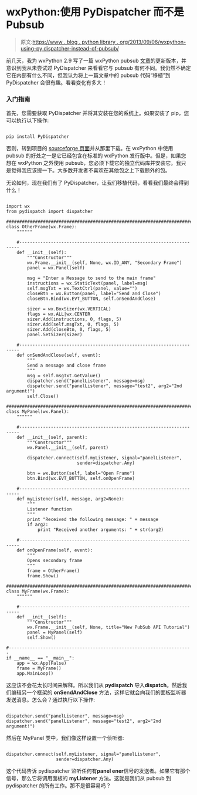# wxPython:使用 PyDispatcher 而不是 Pubsub

> 原文:[https://www . blog . python library . org/2013/09/06/wxpython-using-py dispatcher-instead-of-pubsub/](https://www.blog.pythonlibrary.org/2013/09/06/wxpython-using-pydispatcher-instead-of-pubsub/)

前几天，我为 wxPython 2.9 写了一篇 wxPython pubsub [文章](https://www.blog.pythonlibrary.org/2013/09/05/wxpython-2-9-and-the-newer-pubsub-api-a-simple-tutorial/)的更新版本，并意识到我从未尝试过 PyDispatcher 来看看它与 pubsub 有何不同。我仍然不确定它在内部有什么不同，但我认为将上一篇文章中的 pubsub 代码“移植”到 PyDispatcher 会很有趣。看看变化有多大！

### 入门指南

首先，您需要获取 PyDispatcher 并将其安装在您的系统上。如果安装了 pip，您可以执行以下操作:

```

pip install PyDispatcher

```

否则，转到项目的 [sourceforge 页面](http://pydispatcher.sourceforge.net/)并从那里下载。在 wxPython 中使用 pubsub 的好处之一是它已经包含在标准的 wxPython 发行版中。但是，如果您想在 wxPython 之外使用 pubsub，您必须下载它的独立代码库并安装它。我只是觉得我应该提一下。大多数开发者不喜欢在其他包之上下载额外的包。

无论如何，现在我们有了 PyDispatcher，让我们移植代码，看看我们最终会得到什么！

```

import wx
from pydispatch import dispatcher 

########################################################################
class OtherFrame(wx.Frame):
    """"""

    #----------------------------------------------------------------------
    def __init__(self):
        """Constructor"""
        wx.Frame.__init__(self, None, wx.ID_ANY, "Secondary Frame")
        panel = wx.Panel(self)

        msg = "Enter a Message to send to the main frame"
        instructions = wx.StaticText(panel, label=msg)
        self.msgTxt = wx.TextCtrl(panel, value="")
        closeBtn = wx.Button(panel, label="Send and Close")
        closeBtn.Bind(wx.EVT_BUTTON, self.onSendAndClose)

        sizer = wx.BoxSizer(wx.VERTICAL)
        flags = wx.ALL|wx.CENTER
        sizer.Add(instructions, 0, flags, 5)
        sizer.Add(self.msgTxt, 0, flags, 5)
        sizer.Add(closeBtn, 0, flags, 5)
        panel.SetSizer(sizer)

    #----------------------------------------------------------------------
    def onSendAndClose(self, event):
        """
        Send a message and close frame
        """
        msg = self.msgTxt.GetValue()
        dispatcher.send("panelListener", message=msg)
        dispatcher.send("panelListener", message="test2", arg2="2nd argument!")
        self.Close()

########################################################################
class MyPanel(wx.Panel):
    """"""

    #----------------------------------------------------------------------
    def __init__(self, parent):
        """Constructor"""
        wx.Panel.__init__(self, parent)

        dispatcher.connect(self.myListener, signal="panelListener",
                           sender=dispatcher.Any)

        btn = wx.Button(self, label="Open Frame")
        btn.Bind(wx.EVT_BUTTON, self.onOpenFrame)

    #----------------------------------------------------------------------
    def myListener(self, message, arg2=None):
        """
        Listener function
        """
        print "Received the following message: " + message
        if arg2:
            print "Received another arguments: " + str(arg2)

    #----------------------------------------------------------------------
    def onOpenFrame(self, event):
        """
        Opens secondary frame
        """
        frame = OtherFrame()
        frame.Show()

########################################################################
class MyFrame(wx.Frame):
    """"""

    #----------------------------------------------------------------------
    def __init__(self):
        """Constructor"""
        wx.Frame.__init__(self, None, title="New PubSub API Tutorial")
        panel = MyPanel(self)
        self.Show()

#----------------------------------------------------------------------
if __name__ == "__main__":
    app = wx.App(False)
    frame = MyFrame()
    app.MainLoop()

```

这应该不会花太长时间来解释。所以我们从 **pydispatch** 导入**dispatch**。然后我们编辑另一个框架的 **onSendAndClose** 方法，这样它就会向我们的面板监听器发送消息。怎么会？通过执行以下操作:

```

dispatcher.send("panelListener", message=msg)
dispatcher.send("panelListener", message="test2", arg2="2nd argument!")

```

然后在 MyPanel 类中，我们像这样设置一个侦听器:

```

dispatcher.connect(self.myListener, signal="panelListener",
                   sender=dispatcher.Any)

```

这个代码告诉 pydispatcher 监听任何有**panel ener**信号的发送者。如果它有那个信号，那么它将调用面板的 **myListener** 方法。这就是我们从 pubsub 到 pydispatcher 的所有工作。那不是很容易吗？